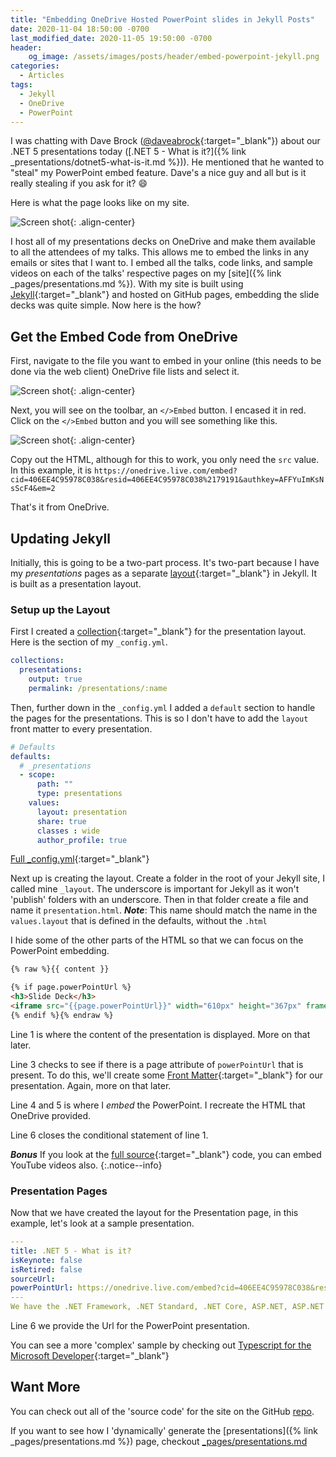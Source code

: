 ```yaml
---
title: "Embedding OneDrive Hosted PowerPoint slides in Jekyll Posts"
date: 2020-11-04 18:50:00 -0700
last_modified_date: 2020-11-05 19:50:00 -0700
header:
    og_image: /assets/images/posts/header/embed-powerpoint-jekyll.png
categories:
  - Articles
tags:
  - Jekyll
  - OneDrive
  - PowerPoint
---
```

I was chatting with Dave Brock ([@daveabrock](https://twitter.com/daveabrock){:target="_blank"}) about our .NET 5 presentations today ([.NET 5 - What is it?]({% link _presentations/dotnet5-what-is-it.md %})). He mentioned that he wanted to "steal" my PowerPoint embed feature.  Dave's a nice guy and all but is it really stealing if you ask for it? :smile:

Here is what the page looks like on my site.

![Screen shot](/assets/images/posts/embed-powerpoint-example.png){: .align-center}

I host all of my presentations decks on OneDrive and make them available to all the attendees of my talks.  This allows me to embed the links in any emails or sites that I want to. I embed all the talks, code links, and sample videos on each of the talks' respective pages on my [site]({% link _pages/presentations.md %}). With my site is built using [Jekyll](https://jekyllrb.com/){:target="_blank"} and hosted on GitHub pages, embedding the slide decks was quite simple. Now here is the how?

## Get the Embed Code from OneDrive

First, navigate to the file you want to embed in your online (this needs to be done via the web client) OneDrive file lists and select it.

![Screen shot](/assets/images/posts/embed-powerpoint-select-file.png){: .align-center}

Next, you will see on the toolbar, an `</>Embed` button. I encased it in red. Click on the `</>Embed` button and you will see something like this.

![Screen shot](/assets/images/posts/embed-powerpoint-embed.png){: .align-center}

Copy out the HTML, although for this to work, you only need the `src` value.  In this example, it is `https://onedrive.live.com/embed?cid=406EE4C95978C038&resid=406EE4C95978C038%2179191&authkey=AFFYuImKsNsScF4&em=2`

That's it from OneDrive.

## Updating Jekyll

Initially, this is going to be a two-part process. It's two-part because I have my *presentations* pages as a separate [layout](https://jekyllrb.com/docs/layouts/){:target="_blank"} in Jekyll. It is built as a presentation layout.

### Setup up the Layout

First I created a [collection](https://jekyllrb.com/docs/collections/){:target="_blank"} for the presentation layout.  Here is the section of my `_config.yml`.

```yml
collections:
  presentations:
    output: true
    permalink: /presentations/:name
```

Then, further down in the `_config.yml` I added a `default` section to handle the pages for the presentations. This is so I don't have to add the `layout` front matter to every presentation.

```yml
# Defaults
defaults:
  # _presentations
  - scope:
      path: ""
      type: presentations
    values:
      layout: presentation
      share: true
      classes : wide
      author_profile: true
```

[Full _config.yml](https://github.com/jguadagno/jguadagno.github.io/blob/master/_config.yml){:target="_blank"}

Next up is creating the layout.  Create a folder in the root of your Jekyll site, I called mine `_layout`.  The underscore is important for Jekyll as it won't 'publish' folders with an underscore. Then in that folder create a file and name it `presentation.html`. ***Note***: This name should match the name in the `values.layout` that is defined in the defaults, without the `.html`

I hide some of the other parts of the HTML so that we can focus on the PowerPoint embedding.

```html
{% raw %}{{ content }}

{% if page.powerPointUrl %}
<h3>Slide Deck</h3>
<iframe src="{{page.powerPointUrl}}" width="610px" height="367px" frameborder="0"></iframe>
{% endif %}{% endraw %}
```

Line 1 is where the content of the presentation is displayed. More on that later.

Line 3 checks to see if there is a page attribute of `powerPointUrl` that is present. To do this, we'll create some [Front Matter](https://jekyllrb.com/docs/front-matter/){:target="_blank"} for our presentation. Again, more on that later.

Line 4 and 5 is where I *embed* the PowerPoint. I recreate the HTML that OneDrive provided.

Line 6 closes the conditional statement of line 1.

***Bonus*** If you look at the [full source](https://github.com/jguadagno/jguadagno.github.io/blob/master/_layouts/presentation.html){:target="_blank"} code, you can embed YouTube videos also.
{:.notice--info}

### Presentation Pages

Now that we have created the layout for the Presentation page, in this example, let's look at a sample presentation.

```yml
---
title: .NET 5 - What is it?
isKeynote: false
isRetired: false
sourceUrl:
powerPointUrl: https://onedrive.live.com/embed?cid=406EE4C95978C038&resid=406EE4C95978C038%2179191&authkey=AFFYuImKsNsScF4&em=2
---
We have the .NET Framework, .NET Standard, .NET Core, ASP.NET, ASP.NET Core ... do not get me started on Classic ASP or other platforms :). Where are we going with .NET? What is .NET 5? What is going to happen to these 'legacy' frameworks? Let us take a look at the past, the present, and the future of .NET. After this talk, you will have a good understanding of where Microsoft is taking the platform and where you can focus your development efforts.
```

Line 6 we provide the Url for the PowerPoint presentation.

You can see a more 'complex' sample by checking out [Typescript for the Microsoft Developer](https://github.com/jguadagno/jguadagno.github.io/blob/master/_presentations/typescript-for-the-microsoft-developer.md){:target="_blank"}

## Want More

You can check out all of the 'source code' for the site on the GitHub [repo](https://github.com/jguadagno/jguadagno.github.io).

If you want to see how I 'dynamically' generate the [presentations]({% link _pages/presentations.md %}) page, checkout [_pages/presentations.md](https://github.com/jguadagno/jguadagno.github.io/blob/master/_pages/presentations.md)
